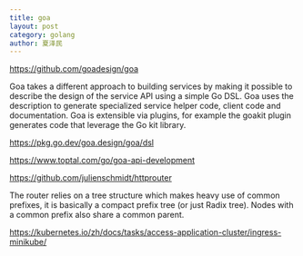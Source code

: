 ```yaml
---
title: goa
layout: post
category: golang
author: 夏泽民
---
```

https://github.com/goadesign/goa

Goa takes a different approach to building services by making it possible to describe the design of the service API using a simple Go DSL. Goa uses the description to generate specialized service helper code, client code and documentation. Goa is extensible via plugins, for example the goakit plugin generates code that leverage the Go kit library.
<!-- more -->
https://pkg.go.dev/goa.design/goa/dsl

https://www.toptal.com/go/goa-api-development

https://github.com/julienschmidt/httprouter

The router relies on a tree structure which makes heavy use of common prefixes, it is basically a compact prefix tree (or just Radix tree). Nodes with a common prefix also share a common parent.


https://kubernetes.io/zh/docs/tasks/access-application-cluster/ingress-minikube/

